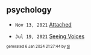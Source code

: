 ## psychology


* <code>Nov 13, 2021</code> [Attached](2021-11-13T21-54-47-attached.md)

* <code>Jul 19, 2021</code> [Seeing Voices](2021-07-19T15-32-44-seeing-voices.md)

<sup><sub>generated 6 Jan 2024 21:27:44 by <a href='https://github.com/senorprogrammer/til'>til</a></sub></sup>
